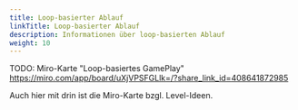 ```yaml
---
title: Loop-basierter Ablauf
linkTitle: Loop-basierter Ablauf
description: Informationen über loop-basierten Ablauf
weight: 10
---
```


TODO: Miro-Karte "Loop-basiertes GamePlay" https://miro.com/app/board/uXjVPSFGLlk=/?share_link_id=408641872985

Auch hier mit drin ist die Miro-Karte bzgl. Level-Ideen.
